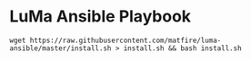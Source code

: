 # LuMa Ansible Playbook

`wget https://raw.githubusercontent.com/matfire/luma-ansible/master/install.sh > install.sh && bash install.sh`